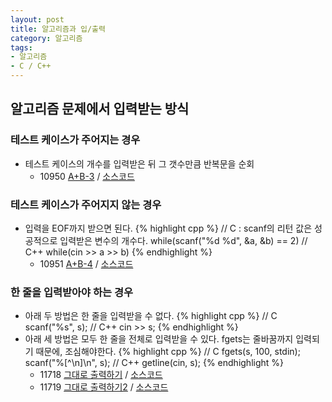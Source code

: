 ```yaml
---
layout: post
title: 알고리즘과 입/출력
category: 알고리즘
tags:
- 알고리즘
- C / C++
---
```


## 알고리즘 문제에서 입력받는 방식

### 테스트 케이스가 주어지는 경우
* 테스트 케이스의 개수를 입력받은 뒤 그 갯수만큼 반복문을 순회
  * 10950 [A+B-3](https://www.acmicpc.net/problem/10950) / [소스코드](https://github.com/dev-jangwon/algorithm/blob/master/201702/20170203/10950.c)

### 테스트 케이스가 주어지지 않는 경우
* 입력을 EOF까지 받으면 된다.
{% highlight cpp %}
// C : scanf의 리턴 값은 성공적으로 입력받은 변수의 개수다.
while(scanf("%d %d", &a, &b) == 2)
// C++
while(cin >> a >> b)
{% endhighlight %}
  * 10951 [A+B-4](https://www.acmicpc.net/problem/10951) / [소스코드](https://github.com/dev-jangwon/algorithm/blob/master/201701/20170121/10951.c)

### 한 줄을 입력받아야 하는 경우
* 아래 두 방법은 한 줄을 입력받을 수 없다.
{% highlight cpp %}
// C
scanf("%s", s);
// C++
cin >> s;
{% endhighlight %}
* 아래 세 방법은 모두 한 줄을 전체로 입력받을 수 있다. fgets는 줄바꿈까지 입력되기 때문에, 조심해야한다.
{% highlight cpp %}
// C
fgets(s, 100, stdin);
scanf("%[^\n]\n", s);
// C++
getline(cin, s);
{% endhighlight %}
  * 11718 [그대로 출력하기](https://www.acmicpc.net/problem/11718) / [소스코드](https://github.com/dev-jangwon/algorithm/blob/master/201701/20170121/11718.c)
  * 11719 [그대로 출력하기2](https://www.acmicpc.net/problem/11719) / [소스코드](https://github.com/dev-jangwon/algorithm/blob/master/201701/20170121/11719.c)
